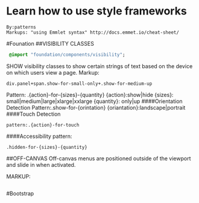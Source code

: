 # Learn how to use style frameworks
	By:patterns
	Markups: "using Emmlet syntax" http://docs.emmet.io/cheat-sheet/

#Founation 
##VISIBILITY CLASSES
```sass
 @import "foundation/components/visibility";
```
SHOW visibility classes to show certain strings of text based on the device on which users view a page.
Markup:	
```
div.panel+span.show-for-small-only+.show-for-medium-up
```	
Pattern: .{action}-for-{sizes}-{quantity}
{action}:show|hide
{sizes}: small|medium|large|xlarge|xxlarge
{quantity}: only|up
####Orientation Detection
Pattern:.show-for-{orintation}
{oriantation}:landscape|portrait
####Touch Detection
```	
pattern:.{action}-for-touch
```
####Accessibility
pattern:
```
.hidden-for-{sizes}-{quantity}
```
##OFF-CANVAS
Off-canvas menus are positioned outside of the viewport and slide in when activated. 

MARKUP: 
```.off-canvas-wrap>.inner-wrap+a.left-off-toggle+aside.left-off-canvas-menu>ul>li*^(p+a.exit-off-canvas)
```

#Bootstrap

